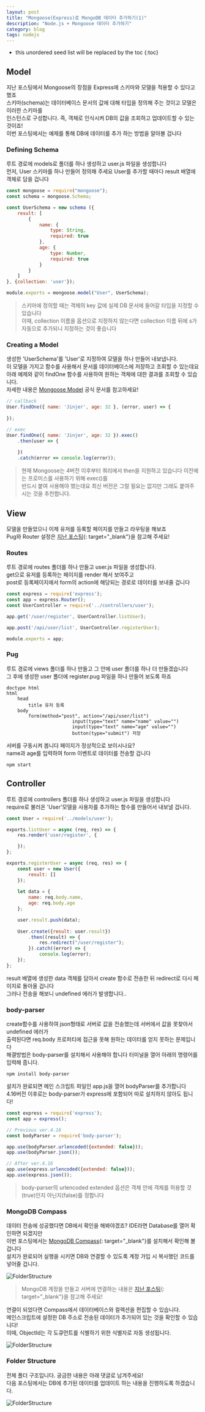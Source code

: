 ```yaml
---
layout: post
title: "Mongoose(Express)로 MongoDB 데이터 추가하기(1)"
description: "Node.js + Mongoose 데이터 추가하기"
category: blog
tags: nodejs
---
```



* this unordered seed list will be replaced by the toc
{:toc}

## Model

지난 포스팅에서 Mongoose의 장점을 Express에 스키마와 모델을 적용할 수 있다고 했죠    
스키마(schema)는 데이터베이스 문서의 값에 대해 타입을 정의해 주는 것이고 모델은 이러한 스키마를   
인스턴스로 구성합니다. 즉, 객체로 인식시켜 DB의 값을 조회하고 업데이트할 수 있는 것이죠!    
이번 포스팅에서는 예제를 통해 DB에 데이터를 추가 하는 방법을 알아볼 겁니다     


### Defining Schema
 
루트 경로에 models로 폴더를 하나 생성하고 user.js 파일을 생성합니다   
먼저, User 스키마를 하나 만들어 정의해 주세요 User를 추가할 때마다 result 배열에 객체로 담을 겁니다

```javascript
const mongoose = require("mongoose");
const schema = mongoose.Schema;

const UserSchema = new schema ({
    result: [
        {
            name: {
                type: String,
                required: true
            },
            age: {
                type: Number,
                required: true
            }
        }
    ]
}, {collection: 'user'});

module.exports = mongoose.model("User", UserSchema);
```

> 스키마에 정의할 때는 객체의 key 값에 실제 DB 문서에 들어갈 타입을 지정할 수 있습니다  
> 이때, collection 이름을 옵션으로 지정하지 않는다면 collection 이름 뒤에 s가 자동으로 추가되니 지정하는 것이 좋습니다 

### Creating a Model

생성한 'UserSchema'를 'User'로 지정하여 모델을 하나 만들어 내보냅니다.   
이 모델을 가지고 함수를 사용해서 문서를 데이터베이스에 저장하고 조회할 수 있는데요      
아래 예제와 같이 findOne 함수를 사용하여 원하는 객체에 대한 결과를 조회할 수 있습니다.   
자세한 내용은 [Mongoose Model](https://mongoosejs.com/docs/api/model.html) 공식 문서를 참고하세요!

```javascript
// callback
User.findOne({ name: 'Jinjer', age: 32 }, (error, user) => {
    
});

// exec
User.findOne({ name: 'Jinjer', age: 32 }).exec()
    .then(user => {
        
    })
    .catch(error => console.log(error));
```
 
> 현재 Mongoose는 4버전 이후부터 쿼리에서 then을 지원하고 있습니다 이전에는 프로미스를 사용하기 위해 exec()를  
> 반드시 붙여 사용해야 했는데요 최신 버전은 그럴 필요는 없지만 그래도 붙여주시는 것을 추천합니다. 

## View

모델을 만들었으니 이제 유저를 등록할 페이지를 만들고 라우팅을 해보죠  
Pug와 Router 설정은 [지난 포스팅](https://mujaen.github.io/blog/2021/01/05/nodejs-express-mongodb-mongoose.html){: target="_blank"}을 참고해 주세요!


### Routes

루트 경로에 routes 폴더를 하나 만들고 user.js 파일을 생성합니다.  
get으로 유저를 등록하는 페이지를 render 해서 보여주고  
post로 등록페이지에서 form의 action에 해당되는 경로로 데이터를 보내줄 겁니다      

```javascript
const express = require('express');
const app = express.Router();
const UserController = require('../controllers/user');

app.get('/user/register', UserController.listUser);

app.post('/api/user/list', UserController.registerUser);

module.exports = app;
```



### Pug

루트 경로에 views 폴더를 하나 만들고 그 안에 user 폴더를 하나 더 만들겠습니다   
그 후에 생성한 user 폴더에 register.pug 파일을 하나 만들어 보도록 하죠  

```pug
doctype html
html
	head
		title 유저 등록
	body
		form(method="post", action="/api/user/list")
                        input(type="text" name="name" value="")
                        input(type="text" name="age" value="")
                        button(type="submit") 저장
```

서버를 구동시켜 봅니다 페이지가 정상적으로 보이시나요?  
name과 age를 입력하여 form 이벤트로 데이터를 전송할 겁니다

```shell
npm start
``` 


## Controller

루트 경로에 controllers 폴더를 하나 생성하고 user.js 파일을 생성합니다  
require로 불러온 'User'모델을 사용자를 추가하는 함수를 만들어서 내보낼 겁니다.

```javascript
const User = require('../models/user');

exports.listUser = async (req, res) => {
    res.render('user/register', {

    });
};

exports.registerUser = async (req, res) => {
    const user = new User({
        result: []
    });
    
    let data = {
        name: req.body.name,
        age: req.body.age
    };

    user.result.push(data);
    
    User.create({result: user.result})
        .then((result) => {
            res.redirect("/user/register");
        }).catch((error) => {
            console.log(error);
    });
};
```

result 배열에 생성한 data 객체를 담아서 create 함수로 전송한 뒤 redirect로 다시 페이지로 돌아올 겁니다  
그러나 전송을 해보니 undefined 에러가 발생합니다.. 

### body-parser

create함수를 사용하여 json형태로 서버로 값을 전송했는데 서버에서 값을 못찾아서 undefined 에러가   
출력된다면 req.body 프로퍼티에 접근을 못해 원하는 데이터를 얻지 못하는 문제입니다   
해결방법은 body-parser를 설치해서 사용해야 합니다 터미널을 열어 아래의 명령어를 입력해 줍니다.

```shell
npm install body-parser
```

설치가 완료되면 메인 스크립트 파일인 app.js을 열어 bodyParser를 추가합니다     
4.16버전 이후로는 body-parser가 express에 포함되어 따로 설치하지 않아도 됩니다!

```javascript
const express = require('express');
const app = express();

// Previous ver.4.16
const bodyParser = require('body-parser');

app.use(bodyParser.urlencoded({extended: false}));
app.use(bodyParser.json());

// After ver.4.16
app.use(express.urlencoded({extended: false}));
app.use(express.json());
```

> body-parser의 urlencoded extended 옵션은 객체 안에 객체를 허용할 것(true)인지 아닌지(false)를 정합니다

### MongoDB Compass

데이터 전송에 성공했다면 DB에서 확인을 해봐야겠죠? IDE라면 Database를 열어 확인하면 되겠지만         
이번 포스팅에서는 [MongoDB Compass](https://www.mongodb.com/products/compass){: target="_blank"}를 설치해서 확인해 볼 겁니다  
설치가 완료되어 실행을 시키면 DB와 연결할 수 있도록 계정 가입 시 복사했던 코드를 넣어줄 겁니다.   

![FolderStructure](/assets/img/2021-01-10/connection.png)

> MongoDB 계정을 만들고 서버에 연결하는 내용은 [지난 포스팅](https://mujaen.github.io/blog/2021/01/08/nodejs-express-mongodb-mongoose.html){: target="_blank"}을 참고해 주세요!

연결이 되었다면 Compass에서 데이터베이스와 컬렉션을 편집할 수 있습니다.   
메인스크립트에 설정한 DB 주소로 전송된 데이터가 추가되어 있는 것을 확인할 수 있습니다!  
이때, ObjectId는 각 도큐먼트를 식별하기 위한 식별자로 자동 생성됩니다.

![FolderStructure](/assets/img/2021-01-10/user.png)


### Folder Structure

전체 폴더 구조입니다. 궁금한 내용은 아래 댓글로 남겨주세요!   
다음 포스팅에서는 DB에 추가된 데이터를 업데이트 하는 내용을 진행하도록 하겠습니다.

![FolderStructure](/assets/img/2021-01-10/folder.png)
